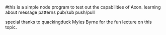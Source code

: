 #this is a simple node program to test out the capabilities of Axon.
learning about message patterns
pub/sub
push/pull

special thanks to quackingduck Myles Byrne for the fun lecture on this topic.
